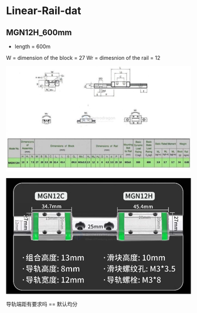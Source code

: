 
# Linear-Rail-dat

## MGN12H_600mm

- length = 600m 

W = dimension of the block = 27
Wr = dimesnion of the rail = 12

![](2025-02-19-14-25-59.png)

![](2025-03-11-17-18-47.png)

导轨端距有要求吗 == 默认均分

